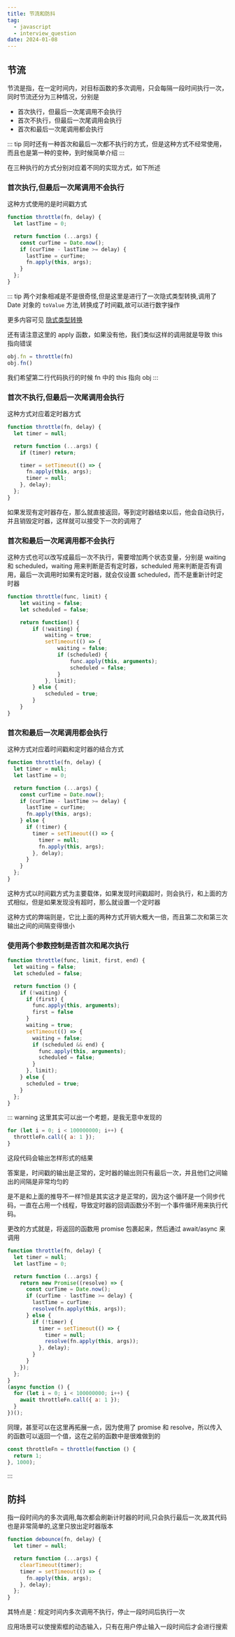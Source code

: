 ```yaml
---
title: 节流和防抖
tag:
  - javascript
  - interview_question
date: 2024-01-08
---
```


## 节流

节流是指，在一定时间内，对目标函数的多次调用，只会每隔一段时间执行一次，同时节流还分为三种情况，分别是

- 首次执行，但最后一次尾调用不会执行
- 首次不执行，但最后一次尾调用会执行
- 首次和最后一次尾调用都会执行

::: tip
同时还有一种首次和最后一次都不执行的方式，但是这种方式不经常使用，而且也是第一种的变种，到时候简单介绍
:::

在三种执行的方式分别对应着不同的实现方式，如下所述

### 首次执行,但最后一次尾调用不会执行

这种方式使用的是时间戳方式

```javascript
function throttle(fn, delay) {
  let lastTime = 0;

  return function (...args) {
    const curTime = Date.now();
    if (curTime - lastTime >= delay) {
      lastTime = curTime;
      fn.apply(this, args);
    }
  };
}
```

::: tip
两个对象相减是不是很奇怪,但是这里是进行了一次隐式类型转换,调用了 Date 对象的 `toValue` 方法,转换成了时间戳,故可以进行数字操作

更多内容可见 [隐式类型转换](./implicit_type_conversion.md)

还有请注意这里的 apply 函数，如果没有他，我们类似这样的调用就是导致 this 指向错误

```javascript
obj.fn = throttle(fn)
obj.fn()
```

我们希望第二行代码执行的时候 fn 中的 this 指向 obj
:::

### 首次不执行,但最后一次尾调用会执行

这种方式对应着定时器方式

```javascript
function throttle(fn, delay) {
  let timer = null;

  return function (...args) {
    if (timer) return;

    timer = setTimeout(() => {
      fn.apply(this, args);
      timer = null;
    }, delay);
  };
}
```

如果发现有定时器存在，那么就直接返回，等到定时器结束以后，他会自动执行，并且销毁定时器，这样就可以接受下一次的调用了

### 首次和最后一次尾调用都不会执行

这种方式也可以改写成最后一次不执行，需要增加两个状态变量，分别是 waiting 和 scheduled，waiting 用来判断是否有定时器，scheduled 用来判断是否有调用，最后一次调用时如果有定时器，就会仅设置 scheduled，而不是重新计时定时器

```javascript
function throttle(func, limit) {
    let waiting = false;
    let scheduled = false;

    return function() {
        if (!waiting) {
            waiting = true;
            setTimeout(() => {
                waiting = false;
                if (scheduled) {
                    func.apply(this, arguments);
                    scheduled = false;
                }
            }, limit);
        } else {
            scheduled = true;
        }
    }
}
```

### 首次和最后一次尾调用都会执行

这种方式对应着时间戳和定时器的结合方式

```javascript
function throttle(fn, delay) {
  let timer = null;
  let lastTime = 0;

  return function (...args) {
    const curTime = Date.now();
    if (curTime - lastTime >= delay) {
      lastTime = curTime;
      fn.apply(this, args);
    } else {
      if (!timer) {
        timer = setTimeout(() => {
          timer = null;
          fn.apply(this, args);
        }, delay);
      }
    }
  };
}
```

这种方式以时间戳方式为主要载体，如果发现时间戳超时，则会执行，和上面的方式相似，但是如果发现没有超时，那么就设置一个定时器

这种方式的弊端则是，它比上面的两种方式开销大概大一倍，而且第二次和第三次输出之间的间隔变得很小

### 使用两个参数控制是否首次和尾次执行

```javascript
function throttle(func, limit, first, end) {
  let waiting = false;
  let scheduled = false;

  return function () {
    if (!waiting) {
      if (first) {
        func.apply(this, arguments);
        first = false
      }
      waiting = true;
      setTimeout(() => {
        waiting = false;
        if (scheduled && end) {
          func.apply(this, arguments);
          scheduled = false;
        }
      }, limit);
    } else {
      scheduled = true;
    }
  };
}
```

::: warning
这里其实可以出一个考题，是我无意中发现的

```javascript
for (let i = 0; i < 100000000; i++) {
  throttleFn.call({ a: 1 });
}
```

这段代码会输出怎样形式的结果

答案是，时间戳的输出是正常的，定时器的输出则只有最后一次，并且他们之间输出的间隔是非常均匀的

是不是和上面的推导不一样?但是其实这才是正常的，因为这个循环是一个同步代码，一直在占用一个线程，导致定时器的回调函数分不到一个事件循环用来执行代码。

<!-- TODO: 添加一个图片 -->

更改的方式就是，将返回的函数用 promise 包裹起来，然后通过 await/async 来调用

```javascript
function throttle(fn, delay) {
  let timer = null;
  let lastTime = 0;

  return function (...args) {
    return new Promise((resolve) => {
      const curTime = Date.now();
      if (curTime - lastTime >= delay) {
        lastTime = curTime;
        resolve(fn.apply(this, args));
      } else {
        if (!timer) {
          timer = setTimeout(() => {
            timer = null;
            resolve(fn.apply(this, args));
          }, delay);
        }
      }
    });
  };
}
(async function () {
  for (let i = 0; i < 100000000; i++) {
    await throttleFn.call({ a: 1 });
  }
})();
```

同理，甚至可以在这里再拓展一点，因为使用了 promise 和 resolve，所以传入的函数可以返回一个值，这在之前的函数中是很难做到的

```javascript
const throttleFn = throttle(function () {
  return 1;
}, 1000);
```

:::

## 防抖

指一段时间内的多次调用,每次都会刷新计时器的时间,只会执行最后一次,故其代码也是非常简单的,这里只放出定时器版本

```javascript
function debounce(fn, delay) {
  let timer = null;

  return function (...args) {
    clearTimeout(timer);
    timer = setTimeout(() => {
      fn.apply(this, args);
    }, delay);
  };
}
```

其特点是：规定时间内多次调用不执行，停止一段时间后执行一次

应用场景可以使搜索框的动态输入，只有在用户停止输入一段时间后才会进行搜索
